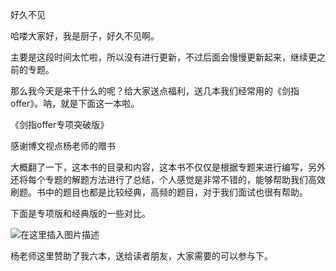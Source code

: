 好久不见

哈喽大家好，我是厨子，好久不见啊。

主要是这段时间太忙啦，所以没有进行更新，不过后面会慢慢更新起来，继续更之前的专题。

那么我今天是来干什么的呢？给大家送点福利，送几本我们经常用的《剑指offer》。呐，就是下面这一本啦。

《剑指offer专项突破版》

感谢博文视点杨老师的赠书

大概翻了一下，这本书的目录和内容，这本书不仅仅是根据专题来进行编写，另外还将每个专题的解题方法进行了总结，个人感觉是非常不错的，能够帮助我们高效刷题。书中的题目也都是比较经典，高频的题目，对于我们面试也很有帮助。

下面是专项版和经典版的一些对比。

![在这里插入图片描述](https://img-blog.csdnimg.cn/e5ee04d996d24fad9804749557f8e87b.png)

杨老师这里赞助了我六本，送给读者朋友，大家需要的可以参与下。